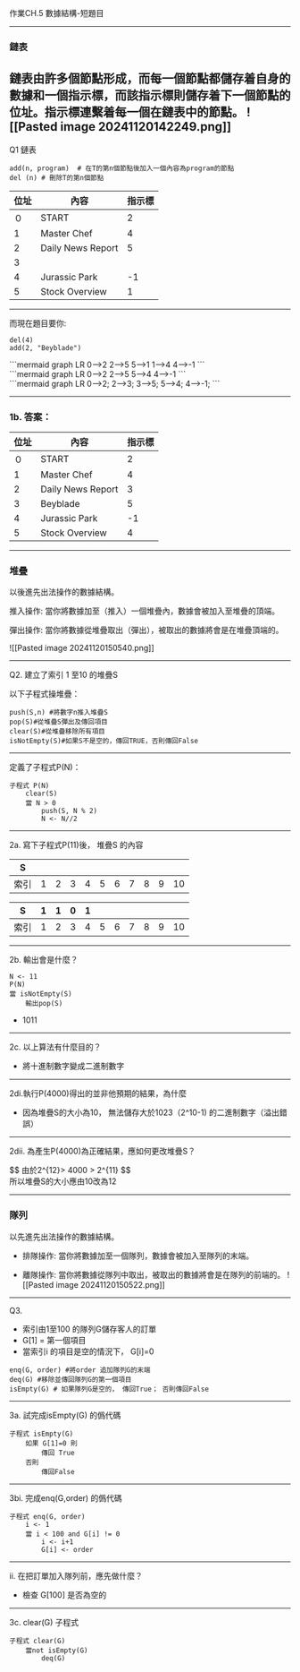 

作業CH.5 數據結構-短題目

---
### 鏈表

鏈表由許多個節點形成，而每一個節點都儲存着自身的數據和一個指示標，而該指示標則儲存着下一個節點的位址。指示標連繫着每一個在鏈表中的節點。
![[Pasted image 20241120142249.png]]
---

Q1 鏈表


```[1-2]
add(n, program)  # 在T的第n個節點後加入一個內容為program的節點
del (n) # 刪除T的第n個節點
```

| 位址  | 內容                | 指示標 |
| --- | ----------------- | --- |
| ０   | START             | 2   |
| 1   | Master Chef       | 4   |
| 2   | Daily News Report | 5   |
| 3   |                   |     |
| 4   | Jurassic Park     | -1  |
| 5   | Stock Overview    | 1   |

---



而現在題目要你:

```[1-2]
del(4)
add(2, "Beyblade")
```

<div class="fragment data-fragment-index=1">
```mermaid
graph LR
0-->2
2-->5
5-->1
1-->4
4-->-1
```
</div>
<div class="fragment data-fragment-index=2">
```mermaid
graph LR
0-->2
2-->5
5-->4
4-->-1
```
</div> 
<div class="fragment data-fragment-index=3">
```mermaid
graph LR
0-->2;
2-->3;
3-->5;
5-->4;
4-->-1;
```
</div> 


---
### 1b. 答案： 

| 位址  | 內容                | 指示標 |
| --- | ----------------- | --- |
| ０   | START             | 2   |
| 1   | Master Chef       | 4   |
| 2   | Daily News Report | 3   |
| 3   | Beyblade          | 5   |
| 4   | Jurassic Park     | -1  |
| 5   | Stock Overview    | 4   |

---
### 堆疊

以後進先出法操作的數據結構。

推入操作: 當你將數據加至（推入）一個堆疊內，數據會被加入至堆疊的頂端。

彈出操作: 當你將數據從堆疊取出（彈出），被取出的數據將會是在堆疊頂端的。

![[Pasted image 20241120150540.png]]

---
Q2.  建立了索引 1 至10 的堆疊S

以下子程式操堆疊： 
```[1-4]
push(S,n) #將數字n推入堆疊S
pop(S)#從堆疊S彈出及傳回項目
clear(S)#從堆疊移除所有項目
isNotEmpty(S)#如果S不是空的，傳回TRUE，否則傳回False
```



---
定義了子程式P(N)： 
```[1-5]
子程式 P(N)
	clear(S)
	當 N > 0 
		push(S, N % 2)
		N <- N//2
```

--- 
2a. 寫下子程式P(11)後， 堆疊S 的內容

| S   |     |     |     |     |     |     |     |     |     |     |
| --- | --- | --- | --- | --- | --- | --- | --- | --- | --- | --- |
| 索引  | 1   | 2   | 3   | 4   | 5   | 6   | 7   | 8   | 9   | 10  |
<!-- element class="fragment" data-fragment-index="1" --> 

| S   | 1   | 1   | 0   | 1   |     |     |     |     |     |     |
| --- | --- | --- | --- | --- | --- | --- | --- | --- | --- | --- |
| 索引  | 1   | 2   | 3   | 4   | 5   | 6   | 7   | 8   | 9   | 10  |
<!-- element class="fragment" data-fragment-index="2" --> 

---
2b.  輸出會是什麼？ 
```[1-4]
N <- 11
P(N)
當 isNotEmpty(S)
	輸出pop(S)
```

-  1011<!-- element class="fragment" data-fragment-index="1" --> 
---

2c. 以上算法有什麼目的？ 
- 將十進制數字變成二進制數字<!-- element class="fragment" data-fragment-index="1" -->

---

2di.執行P(4000)得出的並非他預期的結果，為什麼
- 因為堆疊S的大小為10， 無法儲存大於1023（2^10-1) 的二進制數字（溢出錯誤）<!-- element class="fragment" data-fragment-index="1" -->

---

2dii. 為產生P(4000)為正確結果，應如何更改堆疊S？ 
<div class="fragment data-fragment-index=1">
$$
由於2^{12}> 4000 > 2^{11}
$$
<br>
所以堆疊S的大小應由10改為12
</div>

---
### 隊列

以先進先出法操作的數據結構。

- 排隊操作: 當你將數據加至一個隊列，數據會被加入至隊列的末端。

- 離隊操作: 當你將數據從隊列中取出，被取出的數據將會是在隊列的前端的。
![[Pasted image 20241120150522.png]]

---



Q3.

- 索引由1至100 的隊列G儲存客人的訂單
- G[1] = 第一個項目
- 當索引i 的項目是空的情況下， G[i]=0 

```[1-4]
enq(G, order) #將order 追加隊列G的末端
deq(G) #移除並傳回隊列G的第一個項目
isEmpty(G) # 如果隊列G是空的， 傳回True； 否則傳回False
```
---

3a. 試完成isEmpty(G) 的僞代碼
```[1-5]
子程式 isEmpty(G)
	如果 G[1]=0 則
		傳回 True
	否則
		傳回False
```

---
3bi. 完成enq(G,order) 的僞代碼
```[1-6]
子程式 enq(G, order)
	i <- 1
	當 i < 100 and G[i] != 0 
		i <- i+1 
		G[i] <- order
```
---


ii. 在把訂單加入隊列前，應先做什麼？ 
- 檢查 G[100] 是否為空的<!-- element class="fragment" data-fragment-index="1" -->

---

3c. clear(G) 子程式

```[1-3]
子程式 clear(G)
	當not isEmpty(G)
		deq(G)
```